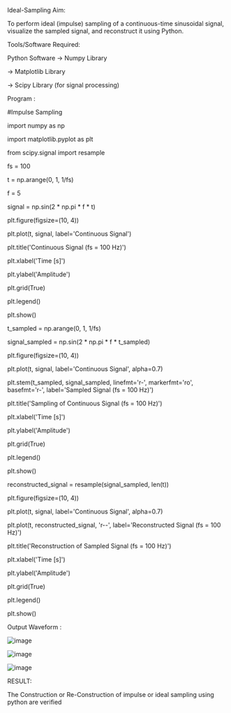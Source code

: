 Ideal-Sampling
Aim:

To perform ideal (impulse) sampling of a continuous-time sinusoidal signal, visualize the sampled signal, and reconstruct it using Python.

Tools/Software Required:

Python Software
-> Numpy Library

-> Matplotlib Library

-> Scipy Library (for signal processing)

Program :

#Impulse Sampling

import numpy as np

import matplotlib.pyplot as plt

from scipy.signal import resample

fs = 100

t = np.arange(0, 1, 1/fs)

f = 5

signal = np.sin(2 * np.pi * f * t)

plt.figure(figsize=(10, 4))

plt.plot(t, signal, label='Continuous Signal')

plt.title('Continuous Signal (fs = 100 Hz)')

plt.xlabel('Time [s]')

plt.ylabel('Amplitude')

plt.grid(True)

plt.legend()

plt.show()

t_sampled = np.arange(0, 1, 1/fs)

signal_sampled = np.sin(2 * np.pi * f * t_sampled)

plt.figure(figsize=(10, 4))

plt.plot(t, signal, label='Continuous Signal', alpha=0.7)

plt.stem(t_sampled, signal_sampled, linefmt='r-', markerfmt='ro', basefmt='r-', label='Sampled Signal (fs = 100 Hz)')

plt.title('Sampling of Continuous Signal (fs = 100 Hz)')

plt.xlabel('Time [s]')

plt.ylabel('Amplitude')

plt.grid(True)

plt.legend()

plt.show()

reconstructed_signal = resample(signal_sampled, len(t))

plt.figure(figsize=(10, 4))

plt.plot(t, signal, label='Continuous Signal', alpha=0.7)

plt.plot(t, reconstructed_signal, 'r--', label='Reconstructed Signal (fs = 100 Hz)')

plt.title('Reconstruction of Sampled Signal (fs = 100 Hz)')

plt.xlabel('Time [s]')

plt.ylabel('Amplitude')

plt.grid(True)

plt.legend()

plt.show()

Output Waveform :

![image](https://github.com/user-attachments/assets/6b0c8b03-788f-413a-a530-c839f28554d7)

![image](https://github.com/user-attachments/assets/90589f3e-7191-4afb-864b-c731057858d9)

![image](https://github.com/user-attachments/assets/7e331b04-1686-4e7f-b255-7652fb1c50e2)

RESULT:

The Construction or Re-Construction of impulse or ideal sampling using python are verified


